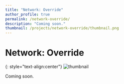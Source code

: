 ```yaml
---
title: "Network: Override"
author_profile: true
permalink: /network-override/
description: "Coming soon."
thumbnail: /projects/network-override/thumbnail.png
---
```


# Network: Override

{: style="text-align:center"}
![thumbnail](/projects/network-override/thumbnail.png)

Coming soon.
